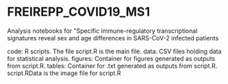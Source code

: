 # FREIREPP_COVID19_MS1
Analysis notebooks for "Specific immune-regulatory transcriptional signatures reveal sex and age differences in SARS-CoV-2 infected patients

code: R scripts. The file script.R is the main file.
data: CSV files holding data for statistical analysis.
figures: Container for figures generated as outputs from script.R.
tables: Container for .txt generated as outputs from script.R.
script.RData is the image file for script.R

